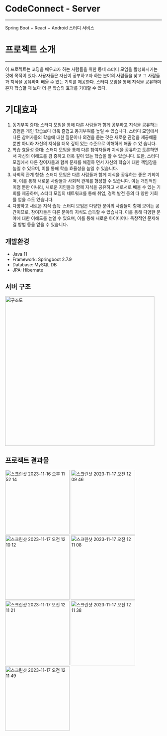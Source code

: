 # CodeConnect - Server
---
Spring Boot + React + Android 스터디 서비스

# 프로젝트 소개
---
이 프로젝트는 코딩을 배우고자 하는 사람들을 위한 동네 스터디 모임을 활성화시키는 것에 목적이 있다.
사용자들은 자신이 공부하고자 하는 분야의 사람들을 찾고 그 사람들과 지식을 공유하며 배울 수 있는 기회를 제공한다. 
스터디 모임을 통해 지식을 공유하며 혼자 학습할 때 보다 더 큰 학습의 효과를 기대할 수 있다.

# 기대효과
1. 동기부여 증대: 스터디 모임을 통해 다른 사람들과 함께 공부하고 지식을 공유하는 경험은 개인 학습보다 더욱 즐겁고 동기부여를 높일 수 있습니다. 스터디 모임에서 다른 참여자들의 학습에 대한 질문이나 의견을 듣는 것은 새로운 관점을 제공해줄 뿐만 아니라 자신의 지식을 더욱 깊이 있는 수준으로 이해하게 해줄 수 있 습니다.
2. 학습 효율성 증대: 스터디 모임을 통해 다른 참여자들과 지식을 공유하고 토론하면서 자신의 이해도를 검 증하고 더욱 깊이 있는 학습을 할 수 있습니다. 또한, 스터디 모임에서 다른 참여자들과 함께 문제를 해결하 면서 자신의 학습에 대한 책임감을 높일 수 있으며, 이를 통해 학습 효율성을 높일 수 있습니다.
3. 사회적 관계 형성: 스터디 모임은 다른 사람들과 함께 지식을 공유하는 좋은 기회이며, 이를 통해 새로운 사람들과 사회적 관계를 형성할 수 있습니다. 이는 개인적인 이점 뿐만 아니라, 새로운 지인들과 함께 지식을 공유하고 서로서로 배울 수 있는 기회를 제공하며, 스터디 모임의 네트워크를 통해 취업, 경력 발전 등의 다 양한 기회를 얻을 수도 있습니다.
4. 다양하고 새로운 지식 습득: 스터디 모임은 다양한 분야의 사람들이 함께 모이는 공간이므로, 참여자들은 다른 분야의 지식도 습득할 수 있습니다. 이를 통해 다양한 분야에 대한 이해도를 높일 수 있으며, 이를 통해 새로운 아이디어나 독창적인 문제해결 방법 등을 얻을 수 있습니다.

개발환경
---
- Java 11
- Framework: Springboot 2.7.9
- Database: MySQL DB
- JPA: Hibernate

서버 구조
---
<img width="480" alt="구조도" src="https://github.com/junhyun1001/CodeConnect-Server/assets/90903322/1698dbd2-f866-4b37-b905-c0d74826ffa6">


프로젝트 결과물
---
<img width="207" alt="스크린샷 2023-11-16 오후 11 52 14" src="https://github.com/junhyun1001/CodeConnect-Server/assets/90903322/1e26d721-08ac-45dd-bafa-6ed26fb12cf1">

<img width="207" alt="스크린샷 2023-11-17 오전 12 09 46" src="https://github.com/junhyun1001/CodeConnect-Server/assets/90903322/82e83248-34b0-4f34-90c7-c5f623f4a7ab">

<img width="207" alt="스크린샷 2023-11-17 오전 12 10 12" src="https://github.com/junhyun1001/CodeConnect-Server/assets/90903322/981cec64-4e79-4734-8c00-d35fd31f3836">

<img width="207" alt="스크린샷 2023-11-17 오전 12 11 08" src="https://github.com/junhyun1001/CodeConnect-Server/assets/90903322/db04e70b-8415-41ea-8a42-add58bb8da62">

<img width="207" alt="스크린샷 2023-11-17 오전 12 11 21" src="https://github.com/junhyun1001/CodeConnect-Server/assets/90903322/09c70a90-4b5a-4e1c-ac55-93d3e60139ec">

<img width="207" alt="스크린샷 2023-11-17 오전 12 11 38" src="https://github.com/junhyun1001/CodeConnect-Server/assets/90903322/b436c6ee-306b-4611-96d8-d8113867b4be">

<img width="207" alt="스크린샷 2023-11-17 오전 12 11 49" src="https://github.com/junhyun1001/CodeConnect-Server/assets/90903322/a796cf5e-3a17-4221-b123-450ea08d5025">
